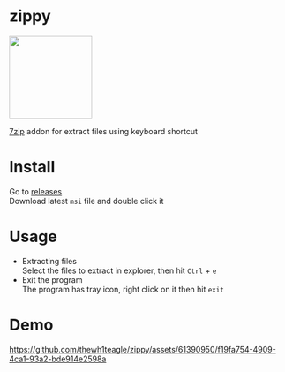 # zippy
<img src="https://github.com/thewh1teagle/zippy/assets/61390950/23c19c2c-9901-4330-a6b0-264f54d65140" width="150px" height="150px">

[7zip](https://7-zip.org/) addon for
extract files using keyboard shortcut  


# Install
Go to [releases](https://github.com/thewh1teagle/zippy/releases/latest)  
Download latest `msi` file and double click it  

# Usage
- Extracting files  
  Select the files to extract in explorer, then hit `Ctrl` + `e`
- Exit the program  
  The program has tray icon, right click on it then hit `exit`

# Demo
https://github.com/thewh1teagle/zippy/assets/61390950/f19fa754-4909-4ca1-93a2-bde914e2598a

